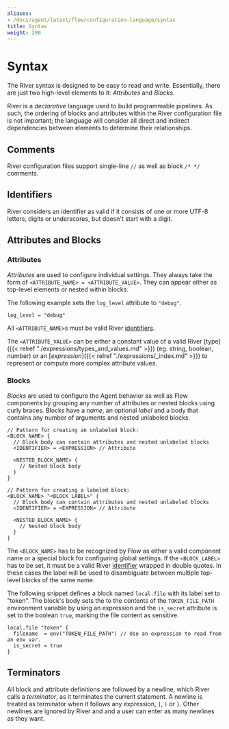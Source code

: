 ```yaml
---
aliases:
- /docs/agent/latest/flow/configuration-language/syntax
title: Syntax
weight: 200
---
```


# Syntax
The River syntax is designed to be easy to read and write. Essentially, there
are just two high-level elements to it: _Attributes_ and _Blocks_.

River is a _declarative_ language used to build programmable pipelines.
As such, the ordering of blocks and attributes within the River configuration
file is not important; the language will consider all direct and indirect
dependencies between elements to determine their relationships.

## Comments
River configuration files support single-line `//` as well as block `/* */`
comments.

## Identifiers
River considers an identifier as valid if it consists of one or more UTF-8
letters, digits or underscores, but doesn't start with a digit.

## Attributes and Blocks

### Attributes
_Attributes_ are used to configure individual settings. They always take the
form of `<ATTRIBUTE_NAME> = <ATTRIBUTE_VALUE>`. They can appear either as
top-level elements or nested within blocks.

The following example sets the `log_level` attribute to `"debug"`.

```river
log_level = "debug"
```

All `<ATTRIBUTE_NAME>`s must be valid River [identifiers](#identifiers).

The `<ATTRIBUTE_VALUE>` can be either a constant value of a valid River
[type]({{< relref "./expressions/types_and_values.md" >}}) (eg. string,
boolean, number) or an [_expression_]({{< relref "./expressions/_index.md" >}})
to represent or compute more complex attribute values.

### Blocks
_Blocks_ are used to configure the Agent behavior as well as Flow components by
grouping any number of attributes or nested blocks using curly braces.
Blocks have a _name_, an optional _label_ and a body that contains any number
of arguments and nested unlabeled blocks.

```
// Pattern for creating an unlabeled block:
<BLOCK NAME> {
  // Block body can contain attributes and nested unlabeled blocks
  <IDENTIFIER> = <EXPRESSION> // Attribute

  <NESTED_BLOCK_NAME> {
    // Nested block body
  }
}

// Pattern for creating a labeled block:
<BLOCK NAME> "<BLOCK LABEL>" {
  // Block body can contain attributes and nested unlabeled blocks
  <IDENTIFIER> = <EXPRESSION> // Attribute

  <NESTED_BLOCK_NAME> {
    // Nested block body
  }
}
```

The `<BLOCK_NAME>` has to be recognized by Flow as either a valid component
name or a special block for configuring global settings. If the `<BLOCK_LABEL>`
has to be set, it must be a valid River [identifier](#identifiers) wrapped in
double quotes. In these cases the label will be used to disambiguate between
multiple top-level blocks of the same name.

The following snippet defines a block named `local.file` with its label set to
"token". The block's body sets the to the contents of the `TOKEN_FILE_PATH`
environment variable by using an expression and the `is_secret` attribute is
set to the boolean `true`, marking the file content as sensitive.
```river
local.file "token" {
  filename  = env("TOKEN_FILE_PATH") // Use an expression to read from an env var.
  is_secret = true
}
```

## Terminators
All block and attribute definitions are followed by a newline, which River
calls a _terminator_, as it terminates the current statement.
A newline is treated as terminator when it follows any expression, `]`,
`)` or `}`. Other newlines are ignored by River and and a user can enter as many
newlines as they want.

